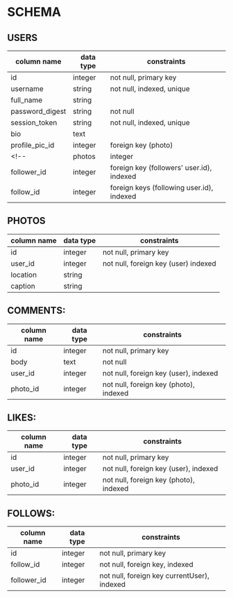 # SCHEMA


## USERS

| column name | data type | constraints |
| ------------- | ------------- | ------------- |
| id  | integer  | not null, primary key |
| username  | string  | not null, indexed, unique |
| full_name | string | |
| password_digest | string | not null|
| session_token | string | not null, indexed, unique |
| bio | text | |
| profile_pic_id | integer | foreign key (photo) |
<!-- | photos | integer | foreign keys (references photos) indexed |
| follower_id | integer | foreign key (followers' user.id), indexed |
| follow_id | integer | foreign keys (following user.id), indexed | -->

<!-- - id:
  - integer
  - not null, primary key

- username:
  - string
  - not null, indexed, unique

- full_name:
  - string

- password_digest:
  - string
  - not null

- session_token:
  - string
  - not null, indexed, unique

- bio:
  - text

- profile_pic_id:
  - integer
  - foreign key (references photo), indexed

- photos:
  - integer
  - foreign keys (references photos), indexed

- follower_id:
  - integer
  - foreign keys (references followers' user.id), indexed

- follow_id:
  - integer
  - foreign keys (references following user.id), indexed -->



## PHOTOS
| column name | data type | constraints |
| ------------- | ------------- | ------------- |
| id | integer | not null, primary key |
| user_id | integer | not null, foreign key (user) indexed |
| location | string | |
| caption | string | |

<!-- - id:
  - integer
  - not null, primary key

- user_id:
  - integer
  - not null, foreign key (references user), indexed

- location:
  - string

- caption:
  - string -->




## COMMENTS:
| column name | data type | constraints |
| ------------- | ------------- | ------------- |
| id | integer | not null, primary key |
| body | text | not null |
| user_id | integer | not null, foreign key (user), indexed |
| photo_id | integer | not null, foreign key (photo), indexed |

<!-- - id:
  - integer
  - not null, primary key

- body:
  - text
  - not null

- user_id:
  - integer
  - not null, foreign key (references user), indexed

- photo_id:
  - integer
  - not null, foreign key (references photo), indexed
 -->



## LIKES:
| column name | data type | constraints |
| ------------- | ------------- | ------------- |
| id  | integer  | not null, primary key |
| user_id  | integer  | not null, foreign key (user), indexed |
| photo_id | integer | not null, foreign key (photo), indexed |

<!--
- id:
  - integer
  - not null, primary key

- user_id:
  - integer
  - not null, foreign key (references user), indexed

- photo_id:
  - integer
  - not null, foreign key (references photo), indexed -->
## FOLLOWS:
| column name | data type | constraints |
| ------------- | ------------- | ------------- |
| id  | integer  | not null, primary key |
| follow_id| integer | not null, foreign key, indexed |
| follower_id| integer | not null, foreign key currentUser), indexed |
